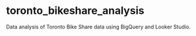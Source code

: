 # toronto_bikeshare_analysis
Data analysis of Toronto Bike Share data using BigQuery and Looker Studio.
